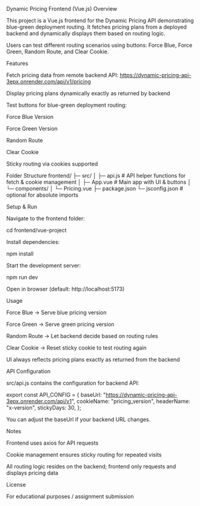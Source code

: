 Dynamic Pricing Frontend (Vue.js)
Overview

This project is a Vue.js frontend for the Dynamic Pricing API demonstrating blue-green deployment routing.
It fetches pricing plans from a deployed backend and dynamically displays them based on routing logic.

Users can test different routing scenarios using buttons: Force Blue, Force Green, Random Route, and Clear Cookie.

Features

Fetch pricing data from remote backend API: https://dynamic-pricing-api-3epx.onrender.com/api/v1/pricing

Display pricing plans dynamically exactly as returned by backend

Test buttons for blue-green deployment routing:

Force Blue Version

Force Green Version

Random Route

Clear Cookie

Sticky routing via cookies supported

Folder Structure
frontend/
 ├─ src/
 │   ├─ api.js         # API helper functions for fetch & cookie management
 │   ├─ App.vue        # Main app with UI & buttons
 │   └─ components/
 │       └─ Pricing.vue
 ├─ package.json
 └─ jsconfig.json      # optional for absolute imports

Setup & Run

Navigate to the frontend folder:

cd frontend/vue-project


Install dependencies:

npm install


Start the development server:

npm run dev


Open in browser (default: http://localhost:5173)

Usage

Force Blue → Serve blue pricing version

Force Green → Serve green pricing version

Random Route → Let backend decide based on routing rules

Clear Cookie → Reset sticky cookie to test routing again

UI always reflects pricing plans exactly as returned from the backend

API Configuration

src/api.js contains the configuration for backend API:

export const API_CONFIG = {
  baseUrl: "https://dynamic-pricing-api-3epx.onrender.com/api/v1",
  cookieName: "pricing_version",
  headerName: "x-version",
  stickyDays: 30,
};


You can adjust the baseUrl if your backend URL changes.

Notes

Frontend uses axios for API requests

Cookie management ensures sticky routing for repeated visits

All routing logic resides on the backend; frontend only requests and displays pricing data

License

For educational purposes / assignment submission
